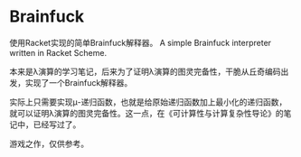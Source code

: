 # Brainfuck

使用Racket实现的简单Brainfuck解释器。
A simple Brainfuck interpreter written in Racket Scheme.

本来是λ演算的学习笔记，后来为了证明λ演算的图灵完备性，干脆从丘奇编码出发，实现了一个Brainfuck解释器。

实际上只需要实现μ-递归函数，也就是给原始递归函数加上最小化的递归函数，就可以证明λ演算的图灵完备性。这一点，在《可计算性与计算复杂性导论》的笔记中，已经写过了。

游戏之作，仅供参考。
